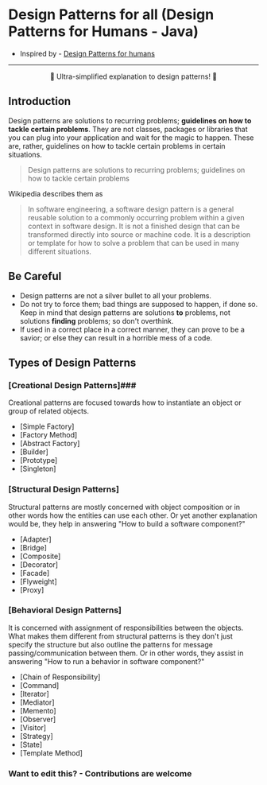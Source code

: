 Design Patterns for all (Design Patterns for Humans - Java)
============

* Inspired by - [Design Patterns for humans](https://github.com/kamranahmedse/design-patterns-for-humans) 

--------

<p align="center">
🎉 Ultra-simplified explanation to design patterns! 🎉
</p>

Introduction
---------------


Design patterns are solutions to recurring problems; **guidelines on how to tackle certain problems**. They are not classes, packages or libraries that you can plug into your application and wait for the magic to happen. These are, rather, guidelines on how to tackle certain problems in certain situations.

> Design patterns are solutions to recurring problems; guidelines on how to tackle certain problems

Wikipedia describes them as

> In software engineering, a software design pattern is a general reusable solution to a commonly occurring problem within a given context in software design. It is not a finished design that can be transformed directly into source or machine code. It is a description or template for how to solve a problem that can be used in many different situations.

Be Careful
-----------------
- Design patterns are not a silver bullet to all your problems.
- Do not try to force them; bad things are supposed to happen, if done so. Keep in mind that design patterns are solutions **to** problems, not solutions **finding** problems; so don't overthink.
- If used in a correct place in a correct manner, they can prove to be a savior; or else they can result in a horrible mess of a code.


Types of Design Patterns
-----------------

### [Creational Design Patterns]###

Creational patterns are focused towards how to instantiate an object or group of related objects.

* [Simple Factory]
* [Factory Method]
* [Abstract Factory]
* [Builder]
* [Prototype]
* [Singleton]

### [Structural Design Patterns] ###

Structural patterns are mostly concerned with object composition or in other words how the entities can use each other. Or yet another explanation would be, they help in answering "How to build a software component?"

* [Adapter]
* [Bridge]
* [Composite]
* [Decorator]
* [Facade]
* [Flyweight]
* [Proxy]

### [Behavioral Design Patterns] ###

It is concerned with assignment of responsibilities between the objects. What makes them different from structural patterns is they don't just specify the structure but also outline the patterns for message passing/communication between them. Or in other words, they assist in answering "How to run a behavior in software component?"

* [Chain of Responsibility]
* [Command]
* [Iterator]
* [Mediator]
* [Memento]
* [Observer]
* [Visitor]
* [Strategy]
* [State]
* [Template Method]

### Want to edit this? - Contributions are welcome ###